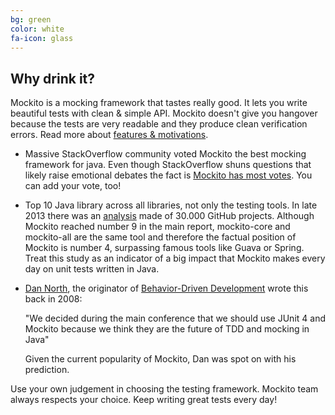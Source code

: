 ```yaml
---
bg: green
color: white
fa-icon: glass
---
```


## Why drink it?

Mockito is a mocking framework that tastes really good.
It lets you write beautiful tests with clean & simple API.
Mockito doesn't give you hangover because the tests are very readable and they produce clean verification errors.
Read more about [features & motivations](https://github.com/mockito/mockito/wiki/Features-And-Motivations).

* Massive StackOverflow community voted Mockito the best mocking framework for java.
Even though StackOverflow shuns questions that likely raise emotional debates the fact is
[Mockito has most votes](http://stackoverflow.com/questions/22697/whats-the-best-mock-framework-for-java).
You can add your vote, too!

* Top 10 Java library across all libraries, not only the testing tools.
In late 2013 there was an [analysis](http://blog.takipi.com/we-analyzed-30000-github-projects-here-are-the-top-100-libraries-in-java-js-and-ruby)
made of 30.000 GitHub projects.
Although Mockito reached number 9 in the main report, mockito-core and mockito-all are the same tool
and therefore the factual position of Mockito is number 4, surpassing famous tools like Guava or Spring.
Treat this study as an indicator of a big impact that Mockito makes every day on unit tests written in Java.

* [Dan North](https://twitter.com/tastapod), the originator of
[Behavior-Driven Development](http://en.wikipedia.org/wiki/Behavior-driven_development) wrote this back in 2008:

    "We decided during the main conference that we should use JUnit 4 and Mockito
    because we think they are the future of TDD and mocking in Java"

    Given the current popularity of Mockito, Dan was spot on with his prediction.

Use your own judgement in choosing the testing framework.
Mockito team always respects your choice. Keep writing great tests every day!
